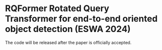 # RQFormer Rotated Query Transformer for end-to-end oriented object detection (ESWA 2024)

The code will be released after the paper is officially accepted.
